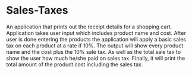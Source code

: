 # Sales-Taxes
An application that prints out the receipt details for a shopping cart. 
Application takes user input which includes product name and cost. 
After user is done entering the products the application will apply 
a basic sales tax on each product at a rate if 10%. The output will 
show every product name and the cost plus the 10% sale tax. 
As well as the total sale tax to show the user how much he/she 
paid on sales tax. Finally, it will print the total amount of 
the product cost including the sales tax. 
